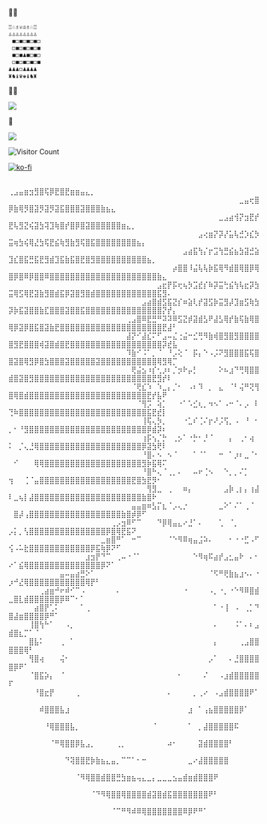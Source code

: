 👨‍💻
 
 
 	♖♘♗♕♔♗♘♖
 	♙♙♙♙♙♙♙♙
	 ◼◻◼◻◼◻◼◻
	 ◻◼◻◼◻◼◻◼
	 ◼◻◼♟◼◻◼◻
  	 ◻◼◻◼◻◼◻◼
 	♟♟♟◻♟♟♟♟
 	♜♞♝♛♚♝♞♜
	





🍞🧈
<p align="left">
  <a href="https://skillicons.dev">
    <img src="https://skillicons.dev/icons?i=c,cpp,cmake,vim,godot,blender,debian,windows,&perline=4"/>
  </a>
</p>
🌱
<p align="left">
  <a href="https://skillicons.dev">
    <img src="https://skillicons.dev/icons?i=julia,supabase,arduino,mysql,lua,opencv,postgres,zig,obsidian&perline=4"/>
  </a>
</p>


![Visitor Count](https://profile-counter.glitch.me/Mister-Click/count.svg)

[![ko-fi](https://ko-fi.com/img/githubbutton_sm.svg)](https://ko-fi.com/K3K111TP74)


⠀⠀⠀⠀⠀⠀⠀⠀⠀⠀⠀⠀⠀⠀⠀⠀⠀⠀⠀⠀⠀⠀⠀⠀⠀⠀⠀⠀⠀⠀⠀⠀⠀⠀⠀⠀⠀⠀⠀⠀⠀⠀⠀⠀⠀⠀⠀⠀⠀⢀⣠⣤⣶⣲⣻⣿⢯⡿⣟⣿⣟⣶⣶⣤⣄⡀⠀⠀⠀⠀⠀⠀⠀⠀⠀⠀⠀⠀⠀⠀⠀⠀
⠀⠀⠀⠀⠀⠀⠀⠀⠀⠀⠀⠀⠀⠀⠀⠀⠀⠀⠀⠀⠀⠀⠀⠀⠀⠀⠀⠀⠀⠀⠀⠀⠀⠀⠀⠀⠀⠀⠀⠀⠀⠀⠀⠀⠀⣀⣤⢖⣿⡿⣷⢿⡻⣿⣽⡻⣽⡻⣽⣯⣿⣿⣿⣽⣿⣿⣿⣷⣦⣄⠀⠀⠀⠀⠀⠀⠀⠀⠀⠀⠀⠀
⠀⠀⠀⠀⠀⠀⠀⠀⠀⠀⠀⠀⠀⠀⠀⠀⠀⠀⠀⠀⠀⠀⠀⠀⠀⠀⠀⠀⠀⠀⠀⠀⠀⠀⠀⠀⠀⠀⠀⠀⠀⣀⣠⣴⢺⡝⣲⣟⡞⣟⢧⣻⣝⢮⣽⣳⢽⣹⢷⣿⡞⣿⡿⣿⣽⣿⣿⣿⣿⣿⣿⣶⣄⡀⠀⠀⠀⠀⠀⠀⠀⠀
⠀⠀⠀⠀⠀⠀⠀⠀⠀⠀⠀⠀⠀⠀⠀⠀⠀⠀⠀⠀⠀⠀⠀⠀⠀⠀⠀⠀⠀⠀⠀⠀⠀⠀⠀⠀⠀⣠⢔⣶⡝⡽⡜⣥⢧⣚⡱⣎⡳⣭⢶⣳⢮⢿⣜⣳⢯⣟⣮⢷⣻⣷⣻⢯⣿⣯⣿⣿⣿⣿⣿⣿⣿⣿⣦⡄⠀⠀⠀⠀⠀⠀
⠀⠀⠀⠀⠀⠀⠀⠀⠀⠀⠀⠀⠀⠀⠀⠀⠀⠀⠀⠀⠀⠀⠀⠀⠀⠀⠀⠀⠀⠀⠀⠀⠀⠀⣠⣴⣯⢳⡌⡖⣩⢳⣛⣮⣦⣳⣽⣚⣵⣹⣎⣿⣯⣛⣯⣟⣻⣾⣹⣯⣷⣯⣿⣟⣿⣻⣿⣿⣿⣿⣿⣿⣿⣿⣿⣿⣦⡀⠀⠀⠀⠀
⠀⠀⠀⠀⠀⠀⠀⠀⠀⠀⠀⠀⠀⠀⠀⠀⠀⠀⠀⠀⠀⠀⠀⠀⠀⠀⠀⠀⠀⠀⠀⠀⡴⣿⣿⠸⣬⢧⢧⡷⣯⢿⠻⣾⣿⢿⣿⡿⢿⣿⡿⣿⠿⡿⣿⣿⠿⣿⣿⣿⣿⣿⣿⣿⣿⣿⣿⣿⣿⣿⣿⣿⣿⣿⣿⣿⣿⣿⣷⣄⠀⠀
⠀⠀⠀⠀⠀⠀⠀⠀⠀⠀⠀⠀⠀⠀⠀⠀⠀⠀⠀⠀⠀⠀⠀⠀⠀⠀⠀⠀⠀⣠⣖⡟⡯⢖⢦⡳⣩⣞⡎⠷⡽⣭⢓⣮⢳⢧⣖⡽⣳⣭⢿⣫⢿⣟⣽⣷⣻⣿⣾⣯⡿⣽⣿⣻⣿⣾⣿⣿⣿⣿⣿⣿⣿⣿⣿⣿⣿⣿⣯⣻⠄⠀
⠀⠀⠀⠀⠀⠀⠀⠀⠀⠀⠀⠀⠀⠀⠀⠀⠀⠀⠀⠀⠀⠀⠀⠀⠀⠀⣠⣴⣿⣾⣫⣯⣝⡎⠶⣵⢇⡞⣽⣫⡷⣭⣻⡼⣹⣶⣫⢷⣳⡽⡷⣯⣽⣿⣿⣷⣏⣿⣿⣿⣽⣿⣿⣯⣿⣿⣿⣿⣿⣿⣿⣿⣿⣿⣿⣿⣿⣿⣿⡝⡞⡄
⠀⠀⠀⠀⠀⠀⠀⠀⠀⠀⠀⠀⠀⠀⠀⠀⠀⠀⠀⠀⠀⠀⠀⢀⣠⣿⠿⣟⣛⠛⠽⠽⠿⣫⣝⡾⣽⣾⣣⠟⣼⣣⢿⡞⣷⢯⣷⢿⣿⢿⡿⣽⡿⣿⣯⣿⣽⣷⣟⣿⣿⣿⣿⣿⣿⣿⣿⣿⣿⣿⣿⣿⣿⣿⣿⣿⣿⣿⣿⣟⣼⠃
⠀⠀⠀⠀⠀⠀⠀⠀⠀⠀⠀⠀⠀⠀⠀⠀⠀⠀⠀⠀⠀⠀⠀⣼⡝⠊⣼⣎⠍⠋⣠⠤⣌⢐⣬⠒⣊⢛⠻⣷⢾⣿⣻⣿⣻⣿⣿⣿⣿⣿⣻⣟⣿⣿⣿⢾⣽⣿⣾⣿⣟⣿⣿⣿⣿⣿⣿⣿⣿⣿⣿⣿⣿⣿⣿⣿⣿⣿⣿⡽⣞⣧
⠀⠀⠀⠀⠀⠀⠀⠀⠀⠀⠀⠀⠀⠀⠀⠀⠀⠀⠀⠀⠀⠀⠀⠹⣷⠊⠨⠁⡀⠈⠀⠘⡠⢕⠈⠀⡯⡄⠑⠠⡨⠝⣻⣿⣿⣿⣯⢯⣿⣿⣽⣿⢿⣻⡿⣿⣳⣿⣿⣿⣽⣿⣿⣿⣿⣿⣽⣿⣿⣿⣿⣿⣿⣿⣿⣿⣿⣿⢿⣻⢿⡉
⠀⠀⠀⠀⠀⠀⠀⠀⠀⠀⠀⠀⠀⠀⠀⠀⠀⠀⠀⠀⠀⠀⠀⠀⢟⣬⣢⠰⡎⢂⡰⠆⡈⡲⠗⡤⡃⠀⠀⠀⠀⠕⠦⣰⠙⢛⢿⣿⣿⣾⣿⣽⣿⣻⣿⣿⣿⣿⣿⣿⣿⣿⣿⣿⣿⣿⣿⣿⣿⣿⣿⣿⣿⣿⣿⣿⣿⣟⣻⡞⠇⠀
⠀⠀⠀⠀⠀⠀⠀⠀⠀⠀⠀⠀⠀⠀⠀⠀⠀⠀⠀⠀⠀⠀⠀⠀⠈⢟⣎⠱⠀⠱⣀⡄⡈⠂⠀⠠⠆⠹⠀⡀⠀⣄⠀⠈⠃⢬⠛⢝⢻⣿⢿⣿⣾⣿⣿⣿⣿⣿⣿⣿⣿⣿⣿⣿⣿⣿⣿⣿⣿⣿⣿⣿⣿⣿⣿⣿⣟⡞⣧⠟⠀⠀
⠀⠀⠀⠀⠀⠀⠀⠀⠀⠀⠀⠀⠀⠀⠀⠀⠀⠀⠀⠀⠀⠀⠀⠀⠀⠈⢻⡩⠀⢵⡁⠀⠀⠐⠁⠡⣊⢆⡀⠲⠢⠁⠠⠒⠈⠄⡠⠀⠇⢙⠷⣿⣿⣿⣿⣿⣿⣿⣿⣿⣿⣿⣿⣿⣿⣿⣿⣿⣿⣿⣿⣿⣿⣿⣿⣿⣯⣟⣞⡇⠀⠀
⠀⠀⠀⠀⠀⠀⠀⠀⠀⠀⠀⠀⠀⠀⠀⠀⠀⠀⠀⠀⠀⠀⠀⠀⠀⠀⢸⢯⢄⡳⡀⠀⠀⠀⠐⣁⠎⢈⠌⡖⠜⡨⢫⡀⠠⠀⠘⠀⠂⡀⠂⠘⣻⣿⣿⣿⣿⣿⣿⣿⣿⣿⣿⣿⣿⣿⣿⣿⣿⣿⣿⣿⣿⣿⣿⣿⡿⣾⡽⠆⠀⠀
⠀⠀⠀⠀⠀⠀⠀⠀⠀⠀⠀⠀⠀⠀⠀⠀⠀⠀⠀⠀⠀⠀⠀⠀⠀⠀⢰⡯⢢⡈⡓⠀⢀⡢⠁⠐⡓⠂⡘⠈⠀⠀⠀⡄⠀⢀⠂⢴⠀⠅⠀⡈⢄⣘⢿⣿⣿⣿⣿⣿⣿⣿⣿⣿⣿⣿⣿⣿⣿⣿⣿⣿⣿⣿⣿⡿⣽⣳⢟⠇⠀⠀
⠀⠀⠀⠀⠀⠀⠀⠀⠀⠀⠀⠀⠀⠀⠀⠀⠀⠀⠀⠀⠀⠀⠀⠀⠀⠀⠘⣿⠄⠢⠀⠢⠈⠀⠀⠀⠁⠈⠁⠀⠀⠒⠀⠁⡰⠆⣀⠈⠂⠀⠊⠀⠀⠀⢿⢿⣿⣿⣿⣿⣿⣿⣿⣿⣿⣿⣿⣿⣿⣿⣿⣿⣿⣿⣿⣻⡷⣯⢿⠍⠀⠀
⠀⠀⠀⠀⠀⠀⠀⠀⠀⠀⠀⠀⠀⠀⠀⠀⠀⠀⠀⠀⠀⠀⠀⠀⠀⠀⠘⣿⠓⢄⠈⢀⡀⠄⠀⠀⠤⠖⢈⠢⠀⠀⠑⡀⡀⠌⡁⠀⠀⢲⠀⠀⢈⠈⣤⣿⣿⣿⣿⣿⣿⣿⣿⣿⣿⣿⣿⣿⣿⣿⣿⣿⣿⣟⣿⣳⣟⡻⠂⠀⠀⠀
⠀⠀⠀⠀⠀⠀⠀⠀⠀⠀⠀⠀⠀⠀⠀⠀⠀⠀⠀⠀⠀⠀⠀⠀⠀⠀⠀⢻⣻⣀⠀⢀⠀⠀⠶⡄⠀⠀⠀⠀⠀⠀⣠⡷⢀⡆⡄⢰⣼⠇⣀⢦⡇⣼⣿⣿⣿⣿⣿⣿⣿⣿⣿⣿⣿⣿⣿⣿⣿⣿⣿⣿⣿⣿⣿⣷⣿⠗⠀⠀⠀⠀
⠀⠀⠀⠀⠀⠀⠀⠀⠀⠀⠀⠀⠀⠀⠀⠀⠀⠀⠀⠀⠀⠀⠀⠀⣤⣤⣶⠶⣣⡍⣆⠈⡠⢄⡐⠀⠀⠀⠀⠀⠀⣀⠕⠁⠌⠁⢀⠈⠀⠀⣿⡼⢠⣿⣿⣿⣿⣿⣿⣿⣿⣿⣿⣿⣿⣿⣿⣿⣿⣿⣿⣷⣿⡾⡿⠋⠀⠀⠀⠀⠀⠀
⠀⠀⠀⠀⠀⠀⠀⠀⠀⠀⠀⠀⠀⠀⠀⠀⠀⠀⠀⠀⢀⡠⣲⠿⠋⠉⠀⠀⠀⠙⡿⢿⣤⣄⠔⣘⠁⠄⠀⠀⠀⢁⠀⠈⡀⠀⠀⠀⠀⡠⡅⡀⢣⣿⣿⣿⣿⣿⣿⣿⣿⣿⣿⣿⣿⣿⣿⣿⡿⣿⢿⣟⣯⠝⠀⠀⠀⠀⠀⠀⠀⠀
⠀⠀⠀⠀⠀⠀⠀⠀⠀⠀⠀⠀⠀⠀⠀⠀⠀⠀⣀⣶⣿⠛⠁⠀⠒⠉⠀⠀⠀⠀⠀⠈⠑⠻⠿⢶⣤⣨⠵⠄⠀⠀⠀⠂⠐⠐⣋⠠⠋⢪⠠⠥⣗⣿⣿⣿⣿⣿⣿⣿⣿⣿⣿⣿⣿⡿⣯⢷⡿⠝⠋⠀⠀⠀⠀⠀⠀⠀⠀⠀⠀⠀
⠀⠀⠀⠀⠀⠀⠀⠀⠀⠀⠀⠀⠀⠀⠀⣰⣲⡟⠙⠉⠀⢀⠤⠐⠈⠁⠀⠀⠀⠀⠀⠀⠀⠀⠀⠀⠑⠻⢶⠯⣴⡞⣠⣂⣤⠗⠀⠄⠂⠔⠁⣮⢿⣿⣿⣿⣿⣿⣿⣿⣿⣿⣿⣿⣿⣿⣿⡿⠝⠁⠀⠀⠀⠀⠀⠀⠀⠀⠀⠀⠀⠀
⠀⠀⠀⠀⠀⠀⠀⠀⠀⠀⣤⠤⣤⣴⣛⠕⠁⠀⠀⠀⠀⠀⠀⠀⠀⠀⠀⠀⠀⠀⠀⠀⠀⠀⠀⠀⠀⠀⠀⠈⠫⠛⢟⣷⣦⣰⠢⠄⠐⡰⠚⣜⢿⣿⣿⣿⣿⣿⣿⣿⣿⣿⣿⣿⢿⡟⠃⠀⠀⠀⠀⠀⠀⠀⠀⠀⠀⠀⠀⠀⠀⠀
⠀⠀⠀⠀⠀⠀⢀⣴⣶⠚⠖⠾⠊⠉⠠⠀⠀⠀⠀⠀⠀⠄⠀⠀⠀⠀⠀⠀⠀⠀⠀⠀⠀⠀⠐⠀⠀⠀⠀⠠⡀⠐⡀⠐⠑⠻⠿⣿⣾⣀⣿⣇⣾⣿⣿⣿⣿⣿⣿⡿⠿⠉⠂⠁⠀⠀⠀⠀⠀⠀⠀⠀⠀⠀⠀⠀⠀⠀⠀⠀⠀⠀
⠀⠀⠀⠀⠀⣴⣿⡟⢁⠅⠀⠀⠀⠀⠁⢀⠀⠀⠀⠀⠀⠀⠀⠀⠀⠀⠀⠀⠀⠀⠀⠀⠀⠀⠀⠀⠀⠀⠀⠀⠁⠐⢸⠀⠠⠀⢀⡁⠙⣿⣼⣶⣿⣿⣿⣿⡿⠛⠁⠀⠀⠀⠀⠀⠀⠀⠀⠀⠀⠀⠀⠀⠀⠀⠀⠀⠀⠀⠀⠀⠀⠀
⠀⠀⠀⠀⢸⣿⢳⠓⠁⠀⠀⠠⡀⠀⠀⠀⠀⠀⠀⠀⠀⠀⠀⠀⠀⠀⠀⠀⠀⠀⠀⠀⠀⠀⠀⠀⠀⠀⠀⠀⠄⠀⠀⠀⠨⠁⠄⠆⣠⣾⣿⣆⡉⠁⠈⠀⠀⠀⠀⠀⠀⠀⠀⠀⠀⠀⠀⠀⠀⠀⠀⠀⠀⠀⠀⠀⠀⠀⠀⠀⠀⠀
⠀⠀⠀⠀⣿⣧⠅⠀⠀⠀⢀⠀⠁⠀⠀⠀⠀⠀⠀⠀⠀⠀⠀⠀⠀⠀⠀⠀⠀⠀⠀⠀⠀⠀⠀⠀⠀⠀⠀⠀⡄⠀⠀⠀⠀⢀⣠⣿⣿⣿⣿⣿⢿⠃⠀⠀⠀⠀⠀⠀⠀⠀⠀⠀⠀⠀⠀⠀⠀⠀⠀⠀⠀⠀⠀⠀⠀⠀⠀⠀⠀⠀
⠀⠀⠀⠀⢻⣿⢴⠀⠀⠀⢬⠂⠀⠀⠀⠀⠀⠀⠀⠀⠀⠀⠀⠀⠀⠀⠀⠀⠀⠀⠀⠀⠀⠀⠀⠀⠀⠀⠀⡠⠁⠀⠀⠄⣘⣿⣿⣿⣿⣿⡿⠟⠁⠀⠀⠀⠀⠀⠀⠀⠀⠀⠀⠀⠀⠀⠀⠀⠀⠀⠀⠀⠀⠀⠀⠀⠀⠀⠀⠀⠀⠀
⠀⠀⠀⠀⠈⣿⣯⡵⡄⠀⠈⠀⠀⠀⠀⠀⠀⠀⠀⠀⠀⠀⠀⠀⠀⠀⠀⠀⠀⠀⠀⠀⠀⠂⠀⠀⠀⠀⠌⠀⠀⠠⣰⣾⣿⣿⣿⣿⣿⠏⠀⠀⠀⠀⠀⠀⠀⠀⠀⠀⠀⠀⠀⠀⠀⠀⠀⠀⠀⠀⠀⠀⠀⠀⠀⠀⠀⠀⠀⠀⠀⠀
⠀⠀⠀⠀⠀⠘⣿⣖⡟⠀⠀⠀⠀⢀⠀⠀⠀⠀⠀⠀⠀⠀⠀⠀⠀⠀⠀⠀⠀⠀⠀⠄⠀⠀⠀⠀⡀⢀⠔⠀⠠⣠⣾⣿⣿⣿⣿⠟⠁⠀⠀⠀⠀⠀⠀⠀⠀⠀⠀⠀⠀⠀⠀⠀⠀⠀⠀⠀⠀⠀⠀⠀⠀⠀⠀⠀⠀⠀⠀⠀⠀⠀
⠀⠀⠀⠀⠀⠀⠾⣿⣿⣿⣧⣰⠀⠀⠀⠀⠀⠀⠀⠀⠀⠀⠀⠀⠀⠀⠀⠀⠀⠀⠀⠀⠀⠀⠀⣰⠀⠁⢠⣦⣿⣿⣿⣿⣿⡿⠁⠀⠀⠀⠀⠀⠀⠀⠀⠀⠀⠀⠀⠀⠀⠀⠀⠀⠀⠀⠀⠀⠀⠀⠀⠀⠀⠀⠀⠀⠀⠀⠀⠀⠀⠀
⠀⠀⠀⠀⠀⠀⠀⠘⢿⣿⣿⣿⣧⡀⠀⠀⠀⠀⠀⠀⠀⠀⠀⠀⠀⠀⠀⠀⠈⠀⠀⠀⠀⠀⠀⠁⠀⡀⣼⣿⣿⣿⣿⣿⠯⠀⠀⠀⠀⠀⠀⠀⠀⠀⠀⠀⠀⠀⠀⠀⠀⠀⠀⠀⠀⠀⠀⠀⠀⠀⠀⠀⠀⠀⠀⠀⠀⠀⠀⠀⠀⠀
⠀⠀⠀⠀⠀⠀⠀⠀⠈⠛⢿⣿⣿⡿⣧⣠⡀⠀⠀⠀⠀⢀⡀⠀⠀⠀⠀⠀⠀⠀⠀⠴⠂⠀⠀⠀⠀⣽⣾⣿⣿⣿⣿⠃⠀⠀⠀⠀⠀⠀⠀⠀⠀⠀⠀⠀⠀⠀⠀⠀⠀⠀⠀⠀⠀⠀⠀⠀⠀⠀⠀⠀⠀⠀⠀⠀⠀⠀⠀⠀⠀⠀
⠀⠀⠀⠀⠀⠀⠀⠀⠀⠀⠀⠙⢽⣿⣿⣟⡷⣷⣦⣄⣤⡀⠉⠉⠁⠂⠒⠀⠀⠀⠀⠀⠀⠀⠀⣀⠔⣼⣿⣿⣿⣿⣿⠀⠀⠀⠀⠀⠀⠀⠀⠀⠀⠀⠀⠀⠀⠀⠀⠀⠀⠀⠀⠀⠀⠀⠀⠀⠀⠀⠀⠀⠀⠀⠀⠀⠀⠀⠀⠀⠀⠀
⠀⠀⠀⠀⠀⠀⠀⠀⠀⠀⠀⠀⠀⠈⠻⢿⣿⣿⣾⣿⣿⣛⣳⣶⣦⢤⣄⣀⡄⣀⣀⣀⣢⣤⣾⣶⣾⣿⣿⣿⠟⠀⠀⠀⠀⠀⠀⠀⠀⠀⠀⠀⠀⠀⠀⠀⠀⠀⠀⠀⠀⠀⠀⠀⠀⠀⠀⠀⠀⠀⠀⠀⠀⠀⠀⠀⠀⠀⠀⠀⠀⠀
⠀⠀⠀⠀⠀⠀⠀⠀⠀⠀⠀⠀⠀⠀⠀⠀⠈⠙⠻⢿⣿⣿⢿⣿⣿⣿⣿⣾⣽⣿⣾⣯⣿⣿⣿⣿⣿⣿⣿⠟⠃⠀⠀⠀⠀⠀⠀⠀⠀⠀⠀⠀⠀⠀⠀⠀⠀⠀⠀⠀⠀⠀⠀⠀⠀⠀⠀⠀⠀⠀⠀⠀⠀⠀⠀⠀⠀⠀⠀⠀⠀⠀
⠀⠀⠀⠀⠀⠀⠀⠀⠀⠀⠀⠀⠀⠀⠀⠀⠀⠀⠀⠀⠈⠉⠛⠻⠾⠿⢿⣿⣿⣿⣿⣿⣿⣿⠿⡿⠟⠛⠁⠀⠀⠀⠀⠀⠀⠀⠀⠀⠀⠀⠀⠀⠀⠀⠀⠀⠀⠀⠀⠀⠀⠀⠀⠀⠀⠀⠀⠀⠀⠀⠀⠀⠀⠀⠀⠀⠀⠀⠀⠀⠀⠀
⠀⠀⠀⠀⠀⠀⠀⠀⠀⠀⠀⠀⠀⠀⠀⠀⠀⠀⠀⠀⠀⠀⠀⠀⠀⠀⠀⠀⠀⠀⠀⠀⠀⠀⠀⠀⠀⠀⠀⠀⠀⠀⠀⠀⠀⠀⠀⠀⠀⠀⠀⠀⠀⠀⠀⠀⠀⠀⠀⠀⠀⠀⠀⠀⠀⠀⠀⠀⠀⠀⠀⠀⠀⠀⠀⠀⠀⠀⠀⠀⠀⠀
